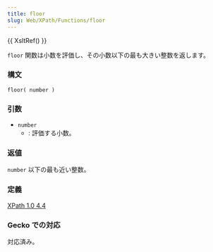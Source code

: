 ```yaml
---
title: floor
slug: Web/XPath/Functions/floor
---
```


{{ XsltRef() }}

`floor` 関数は小数を評価し、その小数以下の最も大きい整数を返します。

### 構文

```
floor( number )
```

### 引数

- `number`
  - : 評価する小数。

### 返値

`number` 以下の最も近い整数。

### 定義

[XPath 1.0 4.4](https://www.w3.org/TR/xpath#function-floor)

### Gecko での対応

対応済み。
